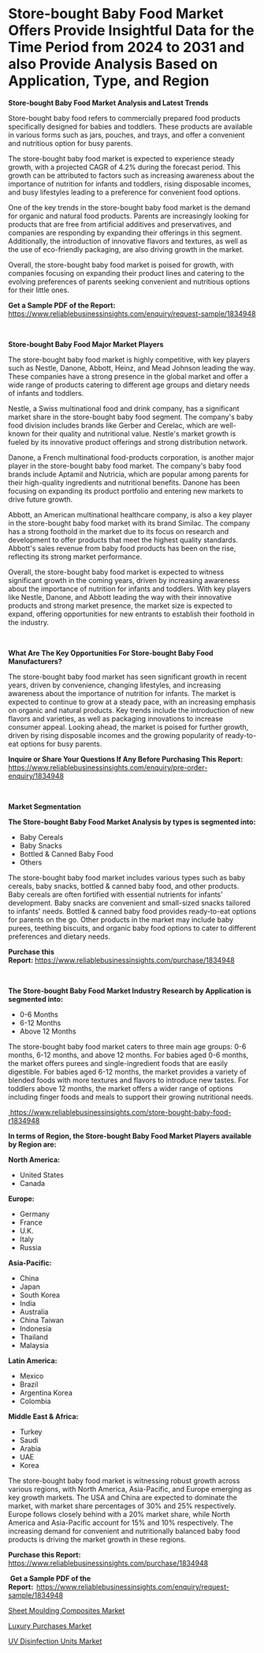 <p><h1>Store-bought Baby Food Market Offers Provide Insightful Data for the Time Period from 2024 to 2031 and also Provide Analysis Based on Application, Type, and Region</h1></p><p><strong>Store-bought Baby Food Market Analysis and Latest Trends</strong></p>
<p><p>Store-bought baby food refers to commercially prepared food products specifically designed for babies and toddlers. These products are available in various forms such as jars, pouches, and trays, and offer a convenient and nutritious option for busy parents.</p><p>The store-bought baby food market is expected to experience steady growth, with a projected CAGR of 4.2% during the forecast period. This growth can be attributed to factors such as increasing awareness about the importance of nutrition for infants and toddlers, rising disposable incomes, and busy lifestyles leading to a preference for convenient food options.</p><p>One of the key trends in the store-bought baby food market is the demand for organic and natural food products. Parents are increasingly looking for products that are free from artificial additives and preservatives, and companies are responding by expanding their offerings in this segment. Additionally, the introduction of innovative flavors and textures, as well as the use of eco-friendly packaging, are also driving growth in the market.</p><p>Overall, the store-bought baby food market is poised for growth, with companies focusing on expanding their product lines and catering to the evolving preferences of parents seeking convenient and nutritious options for their little ones.</p></p>
<p><strong>Get a Sample PDF of the Report:&nbsp;</strong> <a href="https://www.reliablebusinessinsights.com/enquiry/request-sample/1834948">https://www.reliablebusinessinsights.com/enquiry/request-sample/1834948</a></p>
<p>&nbsp;</p>
<p><strong>Store-bought Baby Food Major Market Players</strong></p>
<p><p>The store-bought baby food market is highly competitive, with key players such as Nestle, Danone, Abbott, Heinz, and Mead Johnson leading the way. These companies have a strong presence in the global market and offer a wide range of products catering to different age groups and dietary needs of infants and toddlers.</p><p>Nestle, a Swiss multinational food and drink company, has a significant market share in the store-bought baby food segment. The company's baby food division includes brands like Gerber and Cerelac, which are well-known for their quality and nutritional value. Nestle's market growth is fueled by its innovative product offerings and strong distribution network.</p><p>Danone, a French multinational food-products corporation, is another major player in the store-bought baby food market. The company's baby food brands include Aptamil and Nutricia, which are popular among parents for their high-quality ingredients and nutritional benefits. Danone has been focusing on expanding its product portfolio and entering new markets to drive future growth.</p><p>Abbott, an American multinational healthcare company, is also a key player in the store-bought baby food market with its brand Similac. The company has a strong foothold in the market due to its focus on research and development to offer products that meet the highest quality standards. Abbott's sales revenue from baby food products has been on the rise, reflecting its strong market performance.</p><p>Overall, the store-bought baby food market is expected to witness significant growth in the coming years, driven by increasing awareness about the importance of nutrition for infants and toddlers. With key players like Nestle, Danone, and Abbott leading the way with their innovative products and strong market presence, the market size is expected to expand, offering opportunities for new entrants to establish their foothold in the industry.</p></p>
<p>&nbsp;</p>
<p><strong>What Are The Key Opportunities For Store-bought Baby Food Manufacturers?</strong></p>
<p><p>The store-bought baby food market has seen significant growth in recent years, driven by convenience, changing lifestyles, and increasing awareness about the importance of nutrition for infants. The market is expected to continue to grow at a steady pace, with an increasing emphasis on organic and natural products. Key trends include the introduction of new flavors and varieties, as well as packaging innovations to increase consumer appeal. Looking ahead, the market is poised for further growth, driven by rising disposable incomes and the growing popularity of ready-to-eat options for busy parents.</p></p>
<p><strong>Inquire or Share Your Questions If Any Before Purchasing This Report:</strong> <a href="https://www.reliablebusinessinsights.com/enquiry/pre-order-enquiry/1834948">https://www.reliablebusinessinsights.com/enquiry/pre-order-enquiry/1834948</a></p>
<p>&nbsp;</p>
<p><strong>Market Segmentation</strong></p>
<p><strong>The Store-bought Baby Food Market Analysis by types is segmented into:</strong></p>
<p><ul><li>Baby Cereals</li><li>Baby Snacks</li><li>Bottled & Canned Baby Food</li><li>Others</li></ul></p>
<p><p>The store-bought baby food market includes various types such as baby cereals, baby snacks, bottled & canned baby food, and other products. Baby cereals are often fortified with essential nutrients for infants' development. Baby snacks are convenient and small-sized snacks tailored to infants' needs. Bottled & canned baby food provides ready-to-eat options for parents on the go. Other products in the market may include baby purees, teething biscuits, and organic baby food options to cater to different preferences and dietary needs.</p></p>
<p><strong>Purchase this Report:&nbsp;</strong><a href="https://www.reliablebusinessinsights.com/purchase/1834948">https://www.reliablebusinessinsights.com/purchase/1834948</a></p>
<p>&nbsp;</p>
<p><strong>The Store-bought Baby Food Market Industry Research by Application is segmented into:</strong></p>
<p><ul><li>0-6 Months</li><li>6-12 Months</li><li>Above 12 Months</li></ul></p>
<p><p>The store-bought baby food market caters to three main age groups: 0-6 months, 6-12 months, and above 12 months. For babies aged 0-6 months, the market offers purees and single-ingredient foods that are easily digestible. For babies aged 6-12 months, the market provides a variety of blended foods with more textures and flavors to introduce new tastes. For toddlers above 12 months, the market offers a wider range of options including finger foods and meals to support their growing nutritional needs.</p></p>
<p><a href="https://www.reliablebusinessinsights.com/store-bought-baby-food-r1834948">&nbsp;https://www.reliablebusinessinsights.com/store-bought-baby-food-r1834948</a></p>
<p><strong>In terms of Region, the Store-bought Baby Food Market Players available by Region are:</strong></p>
<p>
    <p> <strong> North America: </strong>
        <ul>
            <li>United States</li>
            <li>Canada</li>
        </ul>
        </p> 
    <p> <strong> Europe: </strong>
        <ul>
            <li>Germany</li>
            <li>France</li>
            <li>U.K.</li>
            <li>Italy</li>
            <li>Russia</li>
        </ul>
        </p> 
    <p> <strong> Asia-Pacific: </strong>
        <ul>
            <li>China</li>
            <li>Japan</li>
            <li>South Korea</li>
            <li>India</li>
            <li>Australia</li>
            <li>China Taiwan</li>
            <li>Indonesia</li>
            <li>Thailand</li>
            <li>Malaysia</li>
        </ul>
        </p> 
    <p> <strong> Latin America: </strong>
        <ul>
            <li>Mexico</li>
            <li>Brazil</li>
            <li>Argentina Korea</li>
            <li>Colombia</li>
        </ul>
        </p> 
    <p> <strong> Middle East & Africa: </strong>
        <ul>
            <li>Turkey</li>
            <li>Saudi</li>
            <li>Arabia</li>
            <li>UAE</li>
            <li>Korea</li>
        </ul>
    </p>
    </p>
<p><p>The store-bought baby food market is witnessing robust growth across various regions, with North America, Asia-Pacific, and Europe emerging as key growth markets. The USA and China are expected to dominate the market, with market share percentages of 30% and 25% respectively. Europe follows closely behind with a 20% market share, while North America and Asia-Pacific account for 15% and 10% respectively. The increasing demand for convenient and nutritionally balanced baby food products is driving the market growth in these regions.</p></p>
<p><strong>Purchase this Report: </strong><a href="https://www.reliablebusinessinsights.com/purchase/1834948">https://www.reliablebusinessinsights.com/purchase/1834948</a></p>
<p>&nbsp;<strong>Get a Sample PDF of the Report:&nbsp;&nbsp;</strong><a href="https://www.reliablebusinessinsights.com/enquiry/request-sample/1834948">https://www.reliablebusinessinsights.com/enquiry/request-sample/1834948</a></p>
<p><strong></strong></p>
<p><p><a href="https://github.com/alanPerkins1921/Market-Research-Report-List-1/blob/main/sheet-moulding-composites-market.md">Sheet Moulding Composites Market</a></p><p><a href="https://github.com/HettieStehr/Market-Research-Report-List-1/blob/main/luxury-purchases-market.md">Luxury Purchases Market</a></p><p><a href="https://github.com/lavernaCole75/Market-Research-Report-List-1/blob/main/uv-disinfection-units-market.md">UV Disinfection Units Market</a></p></p>